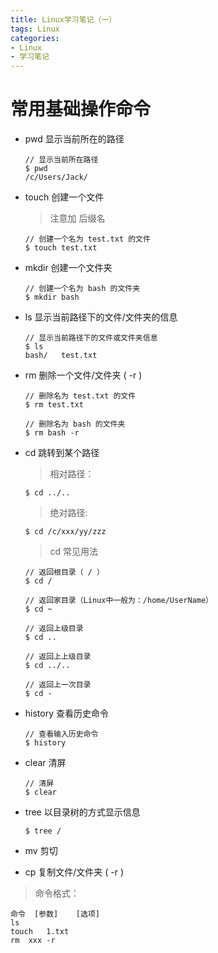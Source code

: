 ```yaml
---
title: Linux学习笔记（一）
tags: Linux
categories: 
- Linux
- 学习笔记
---
```


# 常用基础操作命令
* pwd 显示当前所在的路径
    ~~~
    // 显示当前所在路径
    $ pwd
    /c/Users/Jack/
    ~~~

* touch 创建一个文件
    > 注意加 后缀名

    ~~~
    // 创建一个名为 test.txt 的文件
    $ touch test.txt
    ~~~

* mkdir 创建一个文件夹
    ~~~
    // 创建一个名为 bash 的文件夹
    $ mkdir bash
    ~~~

* ls 显示当前路径下的文件/文件夹的信息
    ~~~
    // 显示当前路径下的文件或文件夹信息
    $ ls
    bash/   test.txt
    ~~~

* rm 删除一个文件/文件夹 ( -r )
    ~~~
    // 删除名为 test.txt 的文件
    $ rm test.txt

    // 删除名为 bash 的文件夹
    $ rm bash -r
    ~~~

* cd 跳转到某个路径
    > 相对路径：

    ~~~
    $ cd ../..
    ~~~

    > 绝对路径: 

    ~~~
    $ cd /c/xxx/yy/zzz
    ~~~

    > cd 常见用法

    ~~~
    // 返回根目录（ / ）
    $ cd /

    // 返回家目录（Linux中一般为：/home/UserName）
    $ cd ~

    // 返回上级目录
    $ cd ..

    // 返回上上级目录
    $ cd ../..

    // 返回上一次目录
    $ cd -
    ~~~

* history 查看历史命令
    ~~~
    // 查看输入历史命令
    $ history
    ~~~

* clear 清屏
    ~~~
    // 清屏
    $ clear
    ~~~

* tree 以目录树的方式显示信息
    ~~~
    $ tree /
    ~~~

* mv 剪切

* cp 复制文件/文件夹 ( -r )

> 命令格式：
~~~
命令	[参数]	[选项]
ls
touch	1.txt		
rm	xxx	-r
~~~

